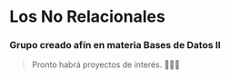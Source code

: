 # Los No Relacionales

### Grupo creado afín en materia **Bases de Datos II**

> Pronto habrá proyectos de interés. 👨‍💻🚀
